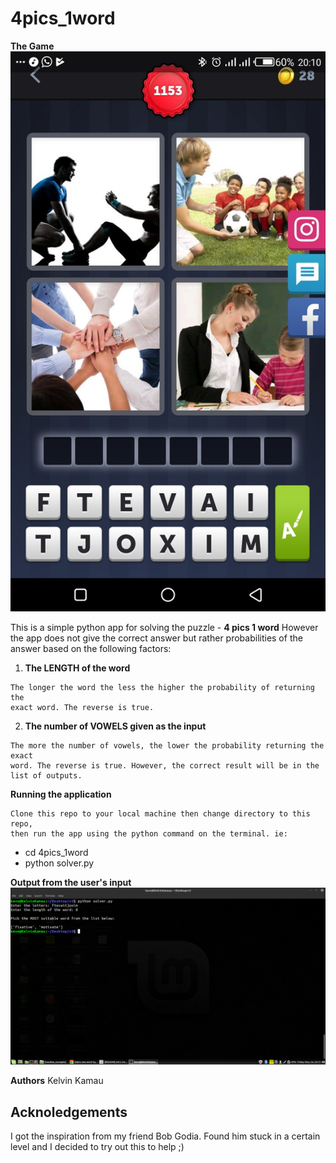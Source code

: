 # 4pics_1word

**The Game**
![alt text](https://github.com/KelvinMuthama/4pics_1word/blob/develop/IMG-20190524-WA0005.jpg)

This is a simple python app for solving the puzzle - **4 pics 1 word**
However the app does not give the correct answer but rather probabilities 
of the answer based on the following factors:
1. **The LENGTH of the word**
```
The longer the word the less the higher the probability of returning the 
exact word. The reverse is true.
```

2. **The number of VOWELS given as the input**
```
The more the number of vowels, the lower the probability returning the exact 
word. The reverse is true. However, the correct result will be in the list of outputs.
```
**Running the application**
```
Clone this repo to your local machine then change directory to this repo,
then run the app using the python command on the terminal. ie:
```
* cd 4pics_1word
* python solver.py

**Output from the user's input**
![alt](https://github.com/KelvinMuthama/4pics_1word/blob/develop/Screenshot%20from%202019-05-24%2020-15-28.png)


**Authors**
Kelvin Kamau

## Acknoledgements
I got the inspiration from my friend Bob Godia. Found him stuck in a certain level and
I decided to try out this to help ;)






